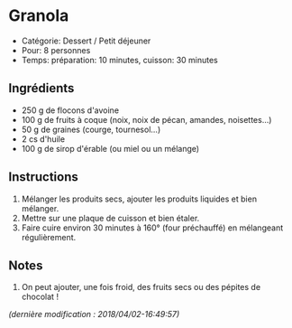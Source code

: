 # Granola

* Catégorie: Dessert / Petit déjeuner
* Pour: 8 personnes
* Temps: préparation: 10 minutes, cuisson: 30 minutes

## Ingrédients
* 250 g de flocons d'avoine
* 100 g de fruits à coque (noix, noix de pécan, amandes, noisettes...)
* 50 g de graines (courge, tournesol...)
* 2 cs d'huile
* 100 g de sirop d'érable (ou miel ou un mélange)

## Instructions
1. Mélanger les produits secs, ajouter les produits liquides et bien mélanger.
1. Mettre sur une plaque de cuisson et bien étaler.
1. Faire cuire environ 30 minutes à 160° (four préchauffé) en mélangeant régulièrement.

## Notes
1. On peut ajouter, une fois froid, des fruits secs ou des pépites de chocolat !

_(dernière modification : 2018/04/02-16:49:57)_
